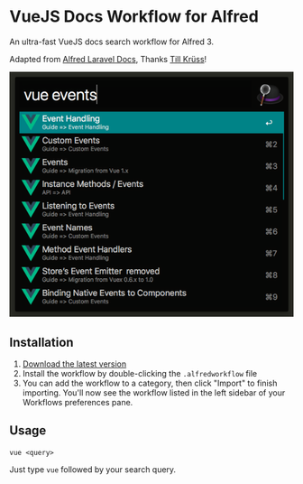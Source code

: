 # VueJS Docs Workflow for Alfred

An ultra-fast VueJS docs search workflow for Alfred 3.

Adapted from [Alfred Laravel Docs](https://github.com/tillkruss/alfred-laravel-docs), Thanks [Till Krüss](https://github.com/tillkruss)!

![Screenshot](screenshot.png)

## Installation

1. [Download the latest version](https://github.com/vmitchell85/alfred-vuejs-docs)
2. Install the workflow by double-clicking the `.alfredworkflow` file
3. You can add the workflow to a category, then click "Import" to finish importing. You'll now see the workflow listed in the left sidebar of your Workflows preferences pane.

## Usage

```
vue <query>
```

Just type `vue` followed by your search query.
